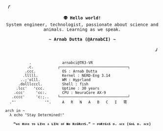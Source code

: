 <!-- ArnabCI GitHub Profile -->
<div align="justify">

<!-- Profile -->
<p align="left"><strong><samp><i>「</i></samp></strong></p>
  <p align="center">
    <samp>
      <b>
        👽 Hello world!
      </b>
      <br>
        System engineer, technologist, passionate about science and animals. Learning as we speak.
      <br>
      <br>
      <b>
        ~ Arnab Dutta (@ArnabCI) ~
      </b>
    </samp>
  </p>
<p align="right"><strong><samp><i>」</i></samp></strong></p>

```

           .             ​ arnabci@TR3-VR 
          .c.           ┌───────────────────────────────┐ 
         .ccc.           ​ OS : Arnab Dutta
        .lllll.          ​ Kernel : NERD-Eng 3.14 
       ..;'olll.         ​ WM : Hyprland 
      .dolllcccl.        ​ Shell : fish
     .lcc'   'ccc.       ​ Uptime : 30 years
    .ccc'     'cc:.      ​ CPU : NeuraCore AX-9
   .cccc'     'c:;..    └───────────────────────────────┘ 
  ."'             '".     A   R   N   A   B   C   I   零 

arch in ~ 
  λ echo "Stay Determined!"
```

<p align="center">
<samp>
  <sup>
    <b>
      “ᴡᴇ ʜᴀᴠᴇ ᴛᴏ ʟɪᴠᴇ ᴀ ʟɪꜰᴇ ᴏꜰ ɴᴏ ʀᴇɢʀᴇᴛs.” – ᴘᴏʀᴛɢᴀs ᴅ. ᴀᴄᴇ (ɢᴏʟ ᴅ. ᴀᴄᴇ)</i>
    <br>
  </sup>
</samp>
</p>

<!--
**arnabci/arnabci** is a ✨ _special_ ✨ repository because its `README.md` (this file) appears on your GitHub profile.

Here are some ideas to get you started:

- 🔭 I’m currently working on ...
- 🌱 I’m currently learning ...
- 👯 I’m looking to collaborate on ...
- 🤔 I’m looking for help with ...
- 💬 Ask me about ...
- 📫 How to reach me: ...
- 😄 Pronouns: ...
- ⚡ Fun fact: ...
-->

